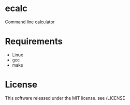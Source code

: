 # ecalc
Command line calculator

# Requirements
* Linux
* gcc
* make

# License
This software released under the MIT license. see /LICENSE
